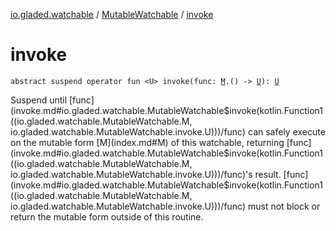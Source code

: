 [io.gladed.watchable](../index.md) / [MutableWatchable](index.md) / [invoke](./invoke.md)

# invoke

`abstract suspend operator fun <U> invoke(func: `[`M`](index.md#M)`.() -> `[`U`](invoke.md#U)`): `[`U`](invoke.md#U)

Suspend until [func](invoke.md#io.gladed.watchable.MutableWatchable$invoke(kotlin.Function1((io.gladed.watchable.MutableWatchable.M, io.gladed.watchable.MutableWatchable.invoke.U)))/func) can safely execute on the mutable form [M](index.md#M) of this watchable, returning [func](invoke.md#io.gladed.watchable.MutableWatchable$invoke(kotlin.Function1((io.gladed.watchable.MutableWatchable.M, io.gladed.watchable.MutableWatchable.invoke.U)))/func)'s result.
[func](invoke.md#io.gladed.watchable.MutableWatchable$invoke(kotlin.Function1((io.gladed.watchable.MutableWatchable.M, io.gladed.watchable.MutableWatchable.invoke.U)))/func) must not block or return the mutable form outside of this routine.

